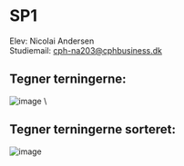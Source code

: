 # SP1
 
Elev: Nicolai Andersen\
Studiemail: cph-na203@cphbusiness.dk

## Tegner terningerne:
![image](https://user-images.githubusercontent.com/59566404/133444909-0ecb0a7f-5cb7-4d15-b2d0-cb6f505898b1.png)
\
## Tegner terningerne sorteret:
![image](https://user-images.githubusercontent.com/59566404/133444740-470aa7b3-7eea-4105-b04d-dad9e591edb9.png)
